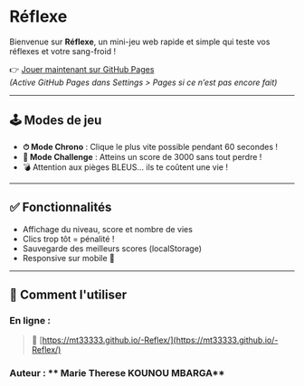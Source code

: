 # Réflexe

Bienvenue sur **Réflexe**, un mini-jeu web rapide et simple qui teste vos réflexes et votre sang-froid !

👉 [Jouer maintenant sur GitHub Pages](https://mt33333.github.io/-Reflex/)  
*(Active GitHub Pages dans Settings > Pages si ce n’est pas encore fait)*

---

## 🕹️ Modes de jeu

- **⏱ Mode Chrono** : Clique le plus vite possible pendant 60 secondes !
- **🎯 Mode Challenge** : Atteins un score de 3000 sans tout perdre !
- 💣 Attention aux pièges BLEUS... ils te coûtent une vie !

---

## ✅ Fonctionnalités

- Affichage du niveau, score et nombre de vies
- Clics trop tôt = pénalité !
- Sauvegarde des meilleurs scores (localStorage)
- Responsive sur mobile 📱

---

## 🚀 Comment l'utiliser

### En ligne :
> 🔗 [https://mt33333.github.io/-Reflex/](https://mt33333.github.io/-Reflex/)

### Auteur : ** Marie Therese KOUNOU MBARGA**
